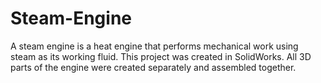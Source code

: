 # Steam-Engine
A steam engine is a heat engine that performs mechanical work using steam as its working fluid.
This project was created in SolidWorks. All 3D parts of the engine were created separately and assembled together.

